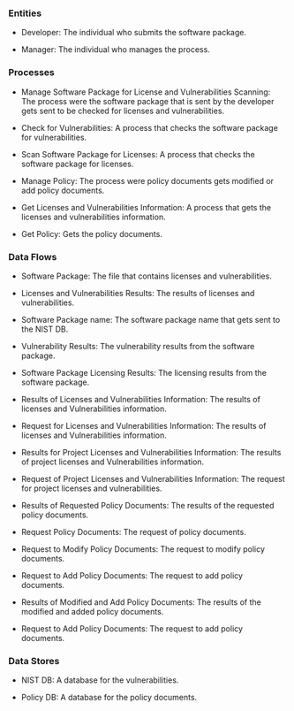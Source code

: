### Entities

- Developer: The individual who submits the software package.

- Manager: The individual who manages the process.

### Processes

- Manage Software Package for License and Vulnerabilities Scanning: The process were the software package that is sent by the developer gets sent to be checked for licenses and vulnerabilities.

- Check for Vulnerabilities: A process that checks the software package for vulnerabilities.

- Scan Software Package for Licenses: A process that checks the software package for licenses.

- Manage Policy: The process were policy documents gets modified or add policy documents.

- Get Licenses and Vulnerabilities Information: A process that gets the licenses and vulnerabilities information.

- Get Policy: Gets the policy documents.

### Data Flows

- Software Package: The file that contains licenses and vulnerabilities.

- Licenses and Vulnerabilities Results: The results of licenses and vulnerabilities.

- Software Package name: The software package name that gets sent to the NIST DB.

- Vulnerability Results: The vulnerability results from the software package.

- Software Package Licensing Results: The licensing results from the software package.

- Results of Licenses and Vulnerabilities Information: The results of licenses and Vulnerabilities information.

- Request for Licenses and Vulnerabilities Information: The results of licenses and Vulnerabilities information.

- Results for Project Licenses and Vulnerabilities Information: The results of project licenses and Vulnerabilities information.

- Request of Project Licenses and Vulnerabilities Information: The request for project licenses and vulnerabilities.

- Results of Requested Policy Documents: The results of the requested policy documents.

- Request Policy Documents: The request of policy documents.

- Request to Modify Policy Documents: The request to modify policy documents.

- Request to Add Policy Documents: The request to add policy documents.

- Results of Modified and Add Policy Documents: The results of the modified and added policy documents.

- Request to Add Policy Documents: The request to add policy documents.

### Data Stores

- NIST DB: A database for the vulnerabilities.

- Policy DB: A database for the policy documents.
